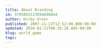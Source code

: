 ```yaml
---
title: About Branding
id: 3795893123094686844
author: Kirby Urner
published: 2007-11-13T12:52:00.000-08:00
updated: 2010-02-21T00:35:28.885-08:00
blog: world_game
tags: 
---
```


